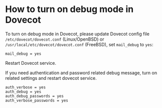 # How to turn on debug mode in Dovecot

To turn on debug mode in Dovecot, please update Dovecot config file 
`/etc/dovecot/dovecot.conf` (Linux/OpenBSD) or
`/usr/local/etc/dovecot/dovecot.conf` (FreeBSD), set `mail_debug` to `yes`:

```
mail_debug = yes
```

Restart Dovecot service.

If you need authentication and password related debug message, turn on related
settings and restart dovecot service.

```
auth_verbose = yes
auth_debug = yes
auth_debug_passwords = yes
auth_verbose_passwords = yes
```
